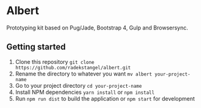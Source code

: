 # Albert

Prototyping kit based on Pug/Jade, Bootstrap 4, Gulp and Browsersync.

## Getting started

1. Clone this repository `git clone https://github.com/radekstangel/albert.git`
2. Rename the directory to whatever you want `mv albert your-project-name`
3. Go to your project directory `cd your-project-name`
4. Install NPM dependencies `yarn install` or `npm install`
5. Run `npm run dist` to build the application or `npm start` for development
